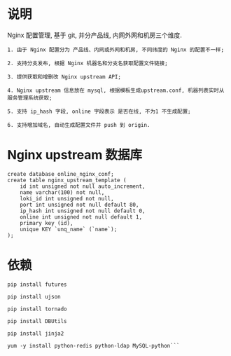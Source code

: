 # 说明

Nginx 配置管理, 基于 git, 并分产品线, 内网外网和机房三个维度.


    1. 由于 Nginx 配置分为 产品线、内网或外网和机房, 不同纬度的 Nginx 的配置不一样;
    
    2. 支持分支发布, 根据 Nginx 机器名和分支名获取配置文件链接;

    3. 提供获取和增删改 Nginx upstream API;

    4. Nginx upstream 信息放在 mysql, 根据模板生成upstream.conf, 机器列表实时从服务管理系统获取;

    5. 支持 ip_hash 字段, online 字段表示 是否在线, 不为1 不生成配置;

    6. 支持增加域名, 自动生成配置文件并 push 到 origin.




# Nginx upstream 数据库
```
create database online_nginx_conf;
create table nginx_upstream_template (
    id int unsigned not null auto_increment,
    name varchar(100) not null,
    loki_id int unsigned not null,
    port int unsigned not null default 80,
    ip_hash int unsigned not null default 0,
    online int unsigned not null default 1,
    primary key (id),
    unique KEY `unq_name` (`name`);
);
```



# 依赖

```
pip install futures

pip install ujson

pip install tornado

pip install DBUtils

pip install jinja2

yum -y install python-redis python-ldap MySQL-python```
```
